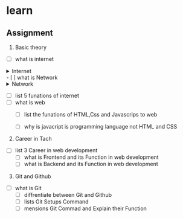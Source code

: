 # learn

## Assignment

1. Basic theory

- [ ] what is internet

<details>
    <summary>Internet</summary>
    <div>
      <div>
      isghjklvh';ljfgj;l'jkfht;kl'fhj;'kjlhkjg
      </div>
    </div>
</details>
- [ ] what is Network


<details>
    <summary>Network</summary>
    <div>
      <div>
      Network is the connection of computers
      </div>
    </div>
</details>

  - [ ] list 5 funations of internet
- [ ] what is web
    - [ ] list the funations of HTML,Css and Javascrips  to web 
    - [ ] why is javacript is programming language not HTML and CSS


2. Career in Tach

- [ ] list 3 Career in web development
    - [ ] what is Frontend and its Function in web development
    - [ ] what is Backend and its Function in web development

3. Git and Github

- [ ] what is Git 
    - [ ] diffrentiate between Git and Github
    - [ ] lists Git Setups Command
    - [ ] mensions Git Commad and Explain their Function 
